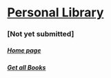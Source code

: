 # [Personal Library](https://www.freecodecamp.org/learn/quality-assurance/quality-assurance-projects/personal-library)
### [Not yet submitted]

##### [Home page](https://clear-lackadaisical-script.glitch.me/)
##### [Get all Books](https://clear-lackadaisical-script.glitch.me/api/books)

